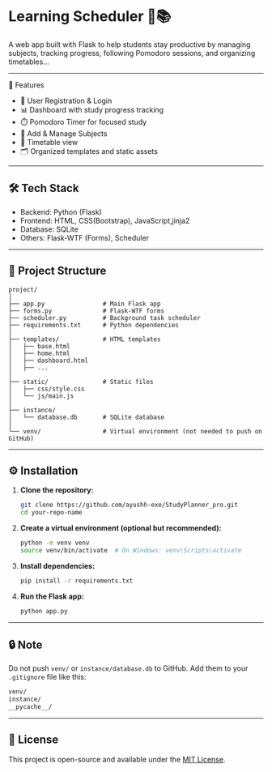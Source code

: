 
# Learning Scheduler 🧠📚

A web app built with Flask to help students stay productive by managing subjects, tracking progress, following Pomodoro sessions, and organizing timetables...

---

 🚀 Features

- 🧾 User Registration & Login
- 📊 Dashboard with study progress tracking
- ⏱️ Pomodoro Timer for focused study
- 📘 Add & Manage Subjects
- 📅 Timetable view
- 🗂️ Organized templates and static assets

---

## 🛠️ Tech Stack

- Backend: Python (Flask)
- Frontend: HTML, CSS(Bootstrap), JavaScript,jinja2
- Database: SQLite
- Others: Flask-WTF (Forms), Scheduler

---

## 📂 Project Structure

```
project/
│
├── app.py                # Main Flask app
├── forms.py              # Flask-WTF forms
├── scheduler.py          # Background task scheduler
├── requirements.txt      # Python dependencies
│
├── templates/            # HTML templates
│   ├── base.html
│   ├── home.html
│   ├── dashboard.html
│   ├── ...
│
├── static/               # Static files
│   ├── css/style.css
│   └── js/main.js
│
├── instance/
│   └── database.db       # SQLite database
│
└── venv/                 # Virtual environment (not needed to push on GitHub)
```

---

## ⚙️ Installation

1. **Clone the repository:**
   ```bash
   git clone https://github.com/ayushh-exe/StudyPlanner_pro.git
   cd your-repo-name
   ```

2. **Create a virtual environment (optional but recommended):**
   ```bash
   python -m venv venv
   source venv/bin/activate  # On Windows: venv\Scripts\activate
   ```

3. **Install dependencies:**
   ```bash
   pip install -r requirements.txt
   ```

4. **Run the Flask app:**
   ```bash
   python app.py
   ```

---


## 🔒 Note

Do not push `venv/` or `instance/database.db` to GitHub. Add them to your `.gitignore` file like this:

```bash
venv/
instance/
__pycache__/
```

---

## 📃 License

This project is open-source and available under the [MIT License](LICENSE).
